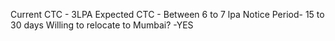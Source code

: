 Current CTC - 3LPA
Expected CTC - Between 6 to 7 lpa
Notice Period- 15 to 30 days
Willing to relocate to Mumbai? -YES
